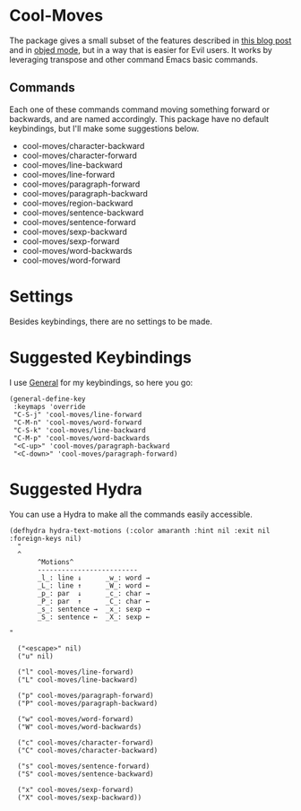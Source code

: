 # Cool-Moves

The package gives a small subset of the features described in [this blog post](https://with-emacs.com/posts/i-like-to-move-it-emacs-version/) and in [objed mode](https://with-emacs.com/posts/i-like-to-move-it-emacs-version/), but in a way that is easier for Evil users. It works by leveraging transpose and other command Emacs basic commands.

## Commands

Each one of these commands command moving something forward or backwards, and are named accordingly. This package have no default keybindings, but I'll make some suggestions below.

- cool-moves/character-backward
- cool-moves/character-forward
- cool-moves/line-backward
- cool-moves/line-forward
- cool-moves/paragraph-forward
- cool-moves/paragraph-backward
- cool-moves/region-backward
- cool-moves/sentence-backward
- cool-moves/sentence-forward
- cool-moves/sexp-backward
- cool-moves/sexp-forward
- cool-moves/word-backwards
- cool-moves/word-forward

# Settings

Besides keybindings, there are no settings to be made.

# Suggested Keybindings

I use [General](https://github.com/noctuid/general.el) for my keybindings, so here you go:

``` emacs-lisp
(general-define-key
 :keymaps 'override
 "C-S-j" 'cool-moves/line-forward
 "C-M-n" 'cool-moves/word-forward
 "C-S-k" 'cool-moves/line-backward
 "C-M-p" 'cool-moves/word-backwards
 "<C-up>" 'cool-moves/paragraph-backward
 "<C-down>" 'cool-moves/paragraph-forward)
```

# Suggested Hydra

You can use a Hydra to make all the commands easily accessible.

``` emacs-lisp
(defhydra hydra-text-motions (:color amaranth :hint nil :exit nil :foreign-keys nil)
  "
  ^
       ^Motions^
       -------------------------
       _l_: line ↓      _w_: word →
       _L_: line ↑      _W_: word ←
       _p_: par  ↓      _c_: char →
       _P_: par  ↑      _C_: char ←
       _s_: sentence →  _x_: sexp →
       _S_: sentence ←  _X_: sexp ←

"

  ("<escape>" nil)
  ("u" nil)

  ("l" cool-moves/line-forward)
  ("L" cool-moves/line-backward)

  ("p" cool-moves/paragraph-forward)
  ("P" cool-moves/paragraph-backward)

  ("w" cool-moves/word-forward)
  ("W" cool-moves/word-backwards)

  ("c" cool-moves/character-forward)
  ("C" cool-moves/character-backward)

  ("s" cool-moves/sentence-forward)
  ("S" cool-moves/sentence-backward)

  ("x" cool-moves/sexp-forward)
  ("X" cool-moves/sexp-backward))
```

